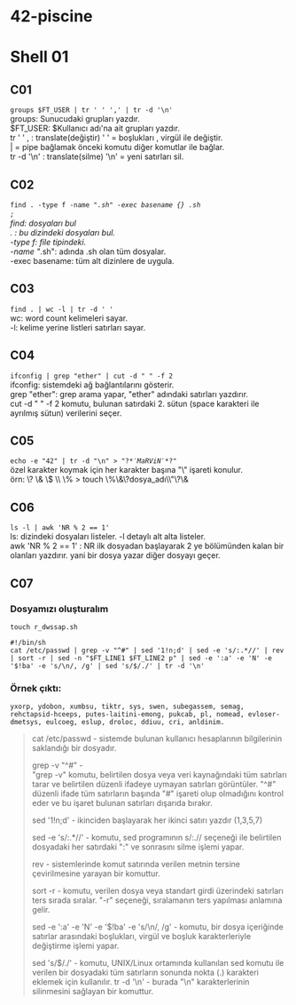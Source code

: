 # 42-piscine

# Shell 01
## C01
<code>groups $FT_USER | tr ' ' ',' | tr -d '\n'</code>  <br>
groups: Sunucudaki grupları yazdır. <br>
$FT_USER: $Kullanıcı adı'na ait grupları yazdır.<br>
tr ' ' , : translate(değiştir) ' ' = boşlukları , virgül ile değiştir.<br>
| = pipe bağlamak önceki komutu diğer komutlar ile bağlar.<br>
tr -d '\n' : translate(silme) '\n' = yeni satırları sil.<br>

## C02 <br>
<code>find . -type f -name "*.sh" -exec basename {} .sh \;</code><br>
find: dosyaları bul<br>
. : bu dizindeki dosyaları bul.<br>
-type f: file tipindeki.<br>
-name "*.sh": adında .sh olan tüm dosyalar.<br>
-exec basename: tüm alt dizinlere de uygula.<br>

## C03 <br>
<code>find . | wc -l | tr -d ' '</code> <br>
wc: word count kelimeleri sayar. <br>
-l: kelime yerine listleri satırları sayar. <br>

## C04
<code>ifconfig | grep "ether" | cut -d " " -f 2</code> <br>
ifconfig: sistemdeki ağ bağlantılarını gösterir. <br>
grep "ether": grep arama yapar, "ether" adındaki satırları yazdırır. <br>
cut -d " " -f 2 komutu, bulunan satırdaki 2. sütun (space karakteri ile ayrılmış sütun) verilerini seçer. <br>

## C05
<code>echo -e "42" | tr -d "\n" > "\?$*'MaRViN'*$?\"</code> <br>
özel karakter koymak için her karakter başına "\\" işareti konulur.<br>
örn: \\? \\& \\$ \\\ \\% > touch \\%\\&\\?dosya_adı\\\\\"\\?\\&

## C06
<code>ls -l | awk 'NR % 2 == 1'</code> <br>
ls: dizindeki dosyaları listeler. -l detaylı alt alta listeler. <br>
awk 'NR % 2 == 1' : NR ilk dosyadan başlayarak 2 ye bölümünden kalan bir olanları yazdırır. yani bir dosya yazar diğer dosyayı geçer.

## C07

### Dosyamızı oluşturalım

	touch r_dwssap.sh

```
#!/bin/sh
cat /etc/passwd | grep -v "^#" | sed '1!n;d' | sed -e 's/:.*//' | rev | sort -r | sed -n "$FT_LINE1 $FT_LINE2 p" | sed -e ':a' -e 'N' -e '$!ba' -e 's/\n/, /g' | sed 's/$/./' | tr -d '\n'
```


### Örnek çıktı:
```
yxorp, ydobon, xumbsu, tiktr, sys, swen, subegassem, semag, rehctapsid-hceeps, putes-laitini-emong, pukcab, pl, nomead, evloser-dmetsys, eulcoeg, eslup, droloc, ddiuu, cri, anldinim.
```

> cat /etc/passwd 	- sistemde bulunan kullanıcı hesaplarının bilgilerinin saklandığı bir dosyadır. 
> 
> grep -v "^#"	 	- <br> "grep -v" komutu, belirtilen dosya veya veri kaynağındaki tüm satırları tarar ve belirtilen düzenli ifadeye uymayan satırları görüntüler. "^#" düzenli ifade tüm satırların başında "#" işareti olup olmadığını kontrol eder ve bu işaret bulunan satırları dışarıda bırakır.
> 
> sed '1!n;d' 		- ikinciden başlayarak her ikinci satırı yazdır (1,3,5,7)
> 
> sed -e 's/:.*//'	- komutu, sed programının s/:.// seçeneği ile belirtilen dosyadaki her satırdaki ":" ve sonrasını silme işlemi yapar.
> 
> rev			- sistemlerinde komut satırında verilen metnin tersine çevirilmesine yarayan bir komuttur. 
> 
> sort -r			- komutu, verilen dosya veya standart girdi üzerindeki satırları ters sırada sıralar. "-r" seçeneği, sıralamanın ters yapılması anlamına gelir.
> 
> sed -e ':a' -e 'N' -e '$!ba' -e 's/\n/, /g' - komutu, bir dosya içeriğinde satırlar arasındaki boşlukları, virgül ve boşluk karakterleriyle değiştirme işlemi yapar.
> 
> sed 's/$/./'		- komutu, UNIX/Linux ortamında kullanılan sed komutu ile verilen bir dosyadaki tüm satırların sonunda nokta (.) karakteri eklemek için kullanılır.
> tr -d '\n' 		- burada "\n" karakterlerinin silinmesini sağlayan bir komuttur.
